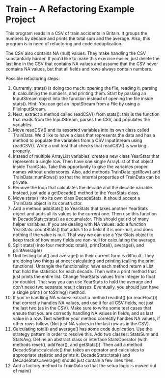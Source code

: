 Train -- A Refactoring Example Project
======================================

This program reads in a CSV of train accidents in Britain.
It groups the numbers by decade and prints the total sum and the average.
Also, this program is in need of refactoring and code deduplication.

The CSV also contains NA (null) values. They make handling the CSV substantially harder.
If you'd like to make this exercise easier, just delete the last line in the CSV that
contains NA values and assume that the CSV never contains NA values, but that all fields
and rows always contain numbers.

Possible refactoring steps:

1) Currently, stats() is doing too much: opening the file, reading it, parsing it, 
    calculating the numbers, and printing them.
    Start by passing an InputStream object into the function instead of opening the file inside stats().
    Hint: You can get an InputStream from a File by using a FileInputStream.
2) Next, extract a method called readCSV() from stats(): this is the function that reads from
    the InputStream, parses the CSV, and populates the variables.
3) Move readCSV() and its assorted variables into its own class called TrainData.
    We'd like to have a class that represents the data and has a method to populate the variables
    from a CSV InputStream using readCSV(). Write a unit test that checks that readCSV()
    is working properly.
4) Instead of multiple ArrayList variables, create a new class YearStats that represents a single
    row. Then have one single ArrayList of that object inside TrainData. Take this opportunity to
    give the variables proper names without underscores. Also, add methods TrainData::getRow() and
    TrainData::numRows() so that the internal properties of TrainData can be private.
5) Remove the loop that calculates the decade and the decade variable. Instead, just add
    a getDecade() method to the YearStats class.
6) Move stats() into its own class DecadeStats. It should accept a TrainData object in its constructor.
7) Add a method addStats() to YearStats that takes another YearStats object and adds all its values to
    the current one. Then use this function in DecadeStats::stats() as accumulator. This should get
    rid of many helper variables.
    If you are dealing with NA values: add a function YearStats::countStats() that adds 1 to a field
    if it is non-null, and does nothing if the value is null. That way we can use a YearStats object
    to keep track of how many fields are non-null for calculating the average.
8) Split stats() into four methods: total(), printTotal(), average(), and printAverage()
9) Unit testing total() and average() in their current form is difficult. They are doing two things at
    once: calculating and printing (calling the print functions). Untangle the functionality: have
    each method return a List<YearStats> that hold the statistics for each decade. Then write
    a print method that just prints the entire list. Change YearStats values from Integer to float
    (or double). That way you can use YearStats to hold the average and don't need two separate result
    classes. Eventually, you should just have a single print() or toString() method.
10) If you're handling NA values: extract a method readInt() (or readFloat()) that correctly handles NA
     values, and use it for all CSV fields, not just the last two (as in the CSV). Make sure to write
     some test cases that ensure that you are correctly handling NA values in fields, and as last value
     in a row. Test whether your method correctly handles NA values, if other rows follow.
     (Not just NA values in the last row as in the CSV).
11) Calculating total() and average() has some code duplication. Use the strategy pattern in order
    to resolve this. Add two classes: StatsSum and StatsAvg. Define an abstract class or interface
    StatsOperator (with methods reset(), addYear(), and getStats()). Then add a method 
    DecadeStats::calculate() that takes an operator and calculates to appropriate statistic and
    prints it. DecadeStats::total() and DecadeStats::average() should just contain a few lines then.
12) Add a factory method to TrainData so that the setup logic is moved out of main()
